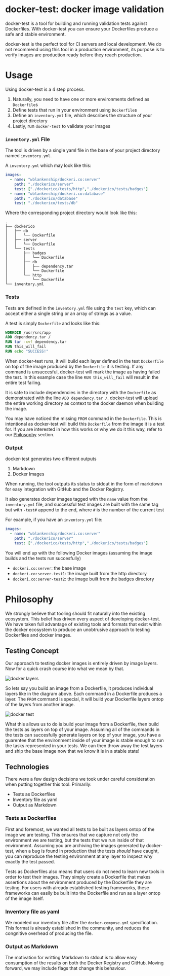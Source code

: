 docker-test: docker image validation
===

docker-test is a tool for building and running validation tests against Dockerfiles. With docker-test you can ensure your Dockerfiles produce a safe and stable environment.

docker-test is the perfect tool for CI servers and local development. We do not recommend using this tool in a production environment, its purpose is to verify images are production ready before they reach production.

# Usage

Using docker-test is a 4 step process.

1. Naturally, you need to have one or more environments defined as `Dockerfile`s
2. Define tests that run in your environment using `Dockerfile`s
3. Define an `inventory.yml` file, which describes the structure of your project directory
4. Lastly, run `docker-test` to validate your images

### `inventory.yml` File

The tool is driven by a single yaml file in the base of your project directory named `inventory.yml`.

A `inventory.yml` which may look like this:

```yaml
images:
  - name: "wblankenship/dockeri.co:server"
    path: "./dockerico/server"
    test: ["./dockerico/tests/http","./dockerico/tests/badges"]
  - name: "wblankenship/dockeri.co:database"
    path: "./dockerico/database"
    test: "./dockerico/tests/db"
```

Where the corresponding project directory would look like this:

```text
.
├── dockerico
│   ├── db
│   │   └── Dockerfile
│   ├── server
│   │   └── Dockerfile
│   └── tests
│       ├── badges
│       │   └── Dockerfile
│       ├── db
│       │   ├── dependency.tar
│       │   └── Dockerfile
│       └── http
│           └── Dockerfile
└── inventory.yml
```

### Tests

Tests are defined in the `inventory.yml` file using the `test` key, which can accept either a single string or an array of strings as a value.

A test is simply `Dockerfile` and looks like this:

```Dockerfile
WORKDIR /usr/src/app
ADD dependency.tar /
RUN tar -xvf dependency.tar
RUN this_will_fail
RUN echo "SUCCESS!"
```

When docker-test runs, it will build each layer defined in the test `Dockerfile` on top of the image produced by the `Dockerfile` it is testing. If any command is unsuccesful, docker-test will mark the image as having failed the test. In this example case the line `RUN this_will_fail` will result in the entire test failing.

It is safe to include dependencies in the directory with the `Dockerfile` as demonstrated with the line `ADD dependency.tar /`. docker-test will upload the entire working directory as context to the docker daemon when building the image.

You may have noticed the missing `FROM` command in the `Dockerfile`. This is intentional as docker-test will build this `Dockerfile` from the image it is a test for. If you are interested in how this works or why we do it this way, refer to our [Philosophy](#philosophy) section.

### Output

docker-test generates two different outputs

1. Markdown
2. Docker Images

When running, the tool outputs its status to stdout in the form of markdown for easy integration with GitHub and the Docker Registry.

It also generates docker images tagged with the `name` value from the `inventory.yml` file, and successful test images are built with the same tag but with `-test#` append to the end, where `#` is the number of the current test

For example, if you have an `inventory.yml` file:

```yaml
images:
  - name: "wblankenship/dockeri.co:server"
    path: "./dockerico/server"
    test: ["./dockerico/tests/http","./dockerico/tests/badges"]
```

You will end up with the following Docker images (assuming the image builds and the tests run succesfully)

* `dockeri.co:server`: the base image
* `dockeri.co:server-test1`: the image built from the http directory
* `dockeri.co:server-test2`: the image built from the badges directory


# Philosophy

We strongly believe that tooling should fit naturally into the existing ecosystem. This belief has driven every aspect of developing docker-test. We have taken full advantage of existing tools and formats that exist within the docker ecosystem to produce an unobtrusive approach to testing Dockerfiles and docker images.

## Testing Concept

Our approach to testing docker images is entirely driven by image layers. Now for a quick crash course into what we mean by that.

![docker layers](/docs/layers_base.svg)

So lets say you build an image from a Dockerfile, it produces individual layers like in the diagram above. Each command in a Dockerfile produces a layer. The `FROM` command is special, it will build your Dockerfile layers ontop of the layers from another image.

![docker test](/docs/layers_test.svg)

What this allows us to do is build your image from a Dockerfile, then build the tests as layers on top of your image. Assuming all of the commands in the tests can succesfully generate layers on top of your image, you have a guarentee that the environment inside of your image is stable enough to run the tasks represented in your tests. We can then throw away the test layers and ship the base image now that we know it is in a stable state!

## Technologies

There were a few design decisions we took under careful consideration when putting together this tool. Primarily:

* Tests as Dockerfiles
* Inventory file as yaml
* Output as Markdown

### Tests as Dockerfiles

First and foremost, we wanted all tests to be built as layers ontop of the image we are testing. This ensures that we capture not only the environment we are testing, but the tests that we run inside of that environment. Assuming you are archiving the images generated by docker-test, when a bug is found in production that the tests _should_ have caught, you can reproduce the testing environment at any layer to inspect why exactly the test passed.

Tests as Dockerfiles also means that users do not need to learn new tools in order to test their images. They simply create a Dockerfile that makes assertions about the environment produced by the Dockerfile they are testing. For users with already established testing frameworks, these frameworks can easily be built into the Dockerfile and run as a layer ontop of the image itself.

### Inventory file as yaml

We modeled our inventory file after the `docker-compose.yml` specification. This format is already established in the community, and reduces the congnitive overhead of producing the file.

### Output as Markdown

The motivation for writting Markdown to stdout is to allow easy consumption of the results on both the Docker Registry and GitHub. Moving forward, we may include flags that change this behaviour.
